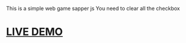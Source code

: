 This is a simple web game sapper js
You need to clear all the checkbox
<h1><a href="http://output.jsbin.com/kuxikodawa">LIVE DEMO</a></h1>
